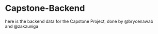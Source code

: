 # Capstone-Backend
here is the backend data for the Capstone Project, done by @brycenawab and @zakzuniga

